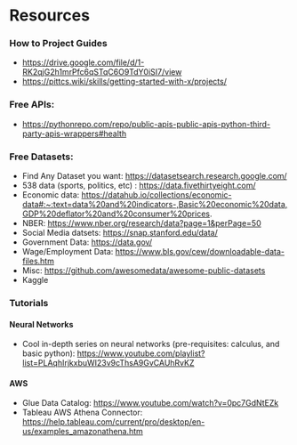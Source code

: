 # Resources

### How to Project Guides
 - https://drive.google.com/file/d/1-RK2qjG2h1mrPfc6qSTqC6O9TdY0iSI7/view
 - https://pittcs.wiki/skills/getting-started-with-x/projects/

### Free APIs: 
 - https://pythonrepo.com/repo/public-apis-public-apis-python-third-party-apis-wrappers#health
### Free Datasets:
 - Find Any Dataset you want:
https://datasetsearch.research.google.com/
 - 538 data (sports, politics, etc) : https://data.fivethirtyeight.com/
 - Economic data: https://datahub.io/collections/economic-data#:~:text=data%20and%20indicators-,Basic%20economic%20data,GDP%20deflator%20and%20consumer%20prices.
 - NBER: https://www.nber.org/research/data?page=1&perPage=50 
 - Social Media datsets: https://snap.stanford.edu/data/
 - Government Data: https://data.gov/
 - Wage/Employment Data: https://www.bls.gov/cew/downloadable-data-files.htm
 - Misc: https://github.com/awesomedata/awesome-public-datasets
 - Kaggle

### Tutorials

#### Neural Networks
 - Cool in-depth series on neural networks (pre-requisites: calculus, and basic python): https://www.youtube.com/playlist?list=PLAqhIrjkxbuWI23v9cThsA9GvCAUhRvKZ
#### AWS
 - Glue Data Catalog: https://www.youtube.com/watch?v=0pc7GdNtEZk
 - Tableau AWS Athena Connector: https://help.tableau.com/current/pro/desktop/en-us/examples_amazonathena.htm
